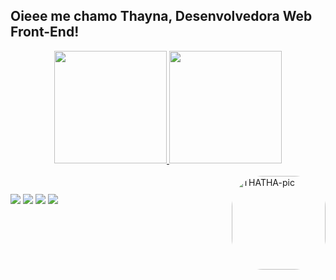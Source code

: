 ## Oieee me chamo Thayna, Desenvolvedora Web Front-End! 
<div align="center">
  <a href="https://github.com/THAYNAALVES10">
  <img height="180em" src="https://github-readme-stats.vercel.app/api?username=THAYNAALVES10&show_icons=true&theme=chartreuse-dark&include_all_commits=true&count_private=true"/>
  <img height="180em" src="https://github-readme-stats.vercel.app/api/top-langs/?username=THAYNAALVES10&layout=compact&langs_count=7&theme=chartreuse-dark"/>
</div>
<div style="display: inline_block"><br>
  <img align="right" alt="THATHA-pic" height="150" style="border-radius:50px;" src="https://cdn.discordapp.com/attachments/1194340493308465193/1217537326893367387/meuAvatar_1.png?ex=660462ff&is=65f1edff&hm=f7ccb1a63d624299252c9639464584ec6472e6dfd0387fe2eb45372481741226&">
</div>
  
  ##
 
<div> 
    <a href="https://instagram.com/thayna______alves" target="_blank"><img src="https://img.shields.io/badge/-Instagram-%23E4405F?style=for-the-badge&logo=instagram&logoColor=white" target="_blank"></a>
    <a href="https://wa.me/+5527998794142?text=..." target="_blank"><img src="https://img.shields.io/badge/WhatsApp-25D366?style=for-the-badge&logo=whatsapp&logoColor=white" target="_blank"></a>
   <a href = "mailto:thaynaalvesgoes@gmail.com"><img src="https://img.shields.io/badge/-Gmail-%23333?style=for-the-badge&logo=gmail&logoColor=white" target="_blank"></a>
   <a href="https://www.linkedin.com/in/thayna-alves-0a63842ba/" target="_blank"><img src="https://img.shields.io/badge/-LinkedIn-%230077B5?style=for-the-badge&logo=linkedin&logoColor=white" target="_blank"></a> 
</div>
